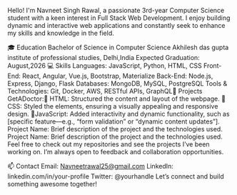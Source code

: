 Hello! I'm Navneet Singh Rawal, a passionate 3rd-year Computer Science student with a keen interest in Full Stack Web Development. I enjoy building dynamic and interactive web applications and constantly seek to enhance my skills and knowledge in the field.

🎓 Education
Bachelor of Science in Computer Science
Akhilesh das gupta institute of professional studies, Delhi,India
Expected Graduation: August,2026 
💻 Skills
Languages: JavaScript, Python, HTML, CSS
Front-End: React, Angular, Vue.js, Bootstrap, Materialize
Back-End: Node.js, Express, Django, Flask
Databases: MongoDB, MySQL, PostgreSQL
Tools & Technologies: Git, Docker, AWS, RESTful APIs, GraphQL🌟 Projects
GetADoctor:🌟 HTML: Structured the content and layout of the webpage.
🌟CSS: Styled the elements, ensuring a visually appealing and responsive design.
🌟JavaScript: Added interactivity and dynamic functionality, such as [specific feature—e.g., “form validation” or “dynamic content updates”].
Project Name: Brief description of the project and the technologies used.
Project Name: Brief description of the project and the technologies used.
Feel free to check out my repositories and see the projects I’ve been working on. I’m always open to feedback and collaboration opportunities.

📫 Contact
Email: Navneetrawal25@gmail.com
LinkedIn: linkedin.com/in/your-profile
Twitter: @yourhandle
Let’s connect and build something awesome together!

